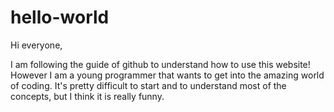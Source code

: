 # hello-world

Hi everyone,

I am following the guide of github to understand how to use this website!
However I am a young programmer that wants to get into the amazing world of coding. It's pretty difficult to start and to understand most of the concepts, but I think it is really funny.
